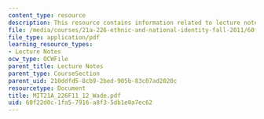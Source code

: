```yaml
---
content_type: resource
description: This resource contains information related to lecture notes.
file: /media/courses/21a-226-ethnic-and-national-identity-fall-2011/60f22d0c1fa57916a8f35db1e0a7ec62_MIT21A_226F11_12_Wade.pdf
file_type: application/pdf
learning_resource_types:
- Lecture Notes
ocw_type: OCWFile
parent_title: Lecture Notes
parent_type: CourseSection
parent_uid: 210ddfd5-8cb9-2bed-905b-83c07ad2020c
resourcetype: Document
title: MIT21A_226F11_12_Wade.pdf
uid: 60f22d0c-1fa5-7916-a8f3-5db1e0a7ec62
---
```

